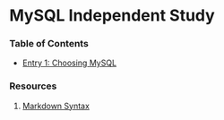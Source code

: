 # MySQL Independent Study
### Table of Contents
* [Entry 1: Choosing MySQL](entries/entry-1.md)

### Resources
1. [Markdown Syntax](https://github.com/adam-p/markdown-here/wiki/Markdown-Cheatsheet)